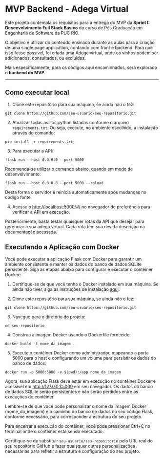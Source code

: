 # MVP Backend - Adega Virtual

Este projeto contempla os requisitos para a entrega do MVP da **Sprint I: Desenvolvimento Full Stack Básico** do curso de Pós Graduação em Engenharia de Software da PUC RIO.

O objetivo é utilizar do conteúdo ensinado durante as aulas para a criação de uma single page application, contando com front e backend. Para que isso fosse possível, foi criada uma Adega virtual, onde os vinhos podem ser adicionados, consultados, ou excluídos.

Mais especificamente, para os códigos aqui encaminhados, será explorado o **backend do MVP**.

---
## Como executar local

1. Clone este repositório para sua máquina, se ainda não o fez:
```
git clone https://github.com/seu-usuario/seu-repositorio.git
```

2. Atualizar todas as libs python listadas conforme o arquivo `requirements.txt`. Ou seja, execute, no ambiente escolhido, a instalação através do comando: 
```
pip install -r requirements.txt;
```
3. Para executar a API: 
```
flask run --host 0.0.0.0 --port 5000
```

Recomendá-se utilizar o comando abaixo, quando em modo de desenvolvimento:
```
flask run --host 0.0.0.0 --port 5000 --reload
```
Desta forma o servidor é reinicia automaticamente após mudanças no código fonte.


4. Acesse o [http://localhost:5000/#/](http://localhost:5000/#/) no navegador de preferência para verificar a API em execução.

Posteriormente, basta testar quaisquer rotas da API que desejar para gerenciar a sua adega virtual. Cada rota tem sua devida descrição na documentação acessada.

## Executando a Aplicação com Docker

Você pode executar a aplicação Flask com Docker para garantir um ambiente consistente e manter os dados do banco de dados SQLite persistente. Siga as etapas abaixo para configurar e executar o contêiner Docker:

1. Certifique-se de que você tenha o Docker instalado em sua máquina. Se ainda não tiver, siga as instruções de instalação [aqui](https://docs.docker.com/get-docker/).

2. Clone este repositório para sua máquina, se ainda não o fez:
```
git clone https://github.com/seu-usuario/seu-repositorio.git
```

3. Navegue para o diretório do projeto:
```
cd seu-repositorio
```

4. Construa a imagem Docker usando o Dockerfile fornecido:
```
docker build -t nome_da_imagem .
```

5. Execute o contêiner Docker como administrador, mapeando a porta 5000 para o host e configurando um volume para persistir os dados do banco de dados:
```
docker run -p 5000:5000 -v $(pwd):/app nome_da_imagem
```

Agora, sua aplicação Flask deve estar em execução no contêiner Docker e acessível em http://127.0.0.1:5000 em seu navegador. Os dados do banco de dados SQLite serão persistentes e não serão perdidos entre as execuções do contêiner.

Lembre-se de que você pode personalizar o nome da imagem Docker (nome_da_imagem) e o caminho do banco de dados no seu código Flask, conforme necessário, para corresponder à estrutura do seu projeto.

Para encerrar a execução do contêiner, você pode pressionar Ctrl+C no terminal onde o contêiner está sendo executado.

Certifique-se de substituir `seu-usuario/seu-repositorio` pelo URL real do seu repositório GitHub e fazer quaisquer outras personalizações necessárias para refletir a estrutura e configuração do seu projeto.